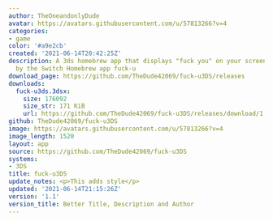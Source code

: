 ```yaml
---
author: TheOneandonlyDude
avatar: https://avatars.githubusercontent.com/u/57813266?v=4
categories:
- game
color: '#a9e2cb'
created: '2021-06-14T20:42:25Z'
description: A 3ds homebrew app that displays "fuck you" on your screen, inspired
  by the Switch Homebrew app fuck-u
download_page: https://github.com/TheDude42069/fuck-u3DS/releases
downloads:
  fuck-u3ds.3dsx:
    size: 176092
    size_str: 171 KiB
    url: https://github.com/TheDude42069/fuck-u3DS/releases/download/1.1/fuck-u3ds.3dsx
github: TheDude42069/fuck-u3DS
image: https://avatars.githubusercontent.com/u/57813266?v=4
image_length: 1520
layout: app
source: https://github.com/TheDude42069/fuck-u3DS
systems:
- 3DS
title: fuck-u3DS
update_notes: <p>This adds style</p>
updated: '2021-06-14T21:15:26Z'
version: '1.1'
version_title: Better Title, Description and Author
---
```

